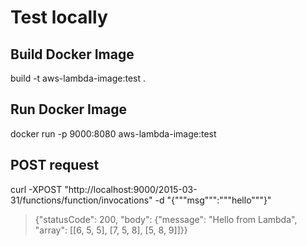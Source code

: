 

# Test locally

## Build Docker Image
build -t aws-lambda-image:test .

## Run Docker Image
docker run -p 9000:8080 aws-lambda-image:test

## POST request
curl -XPOST "http://localhost:9000/2015-03-31/functions/function/invocations" -d "{"""msg""":"""hello"""}"
> {"statusCode": 200, "body": {"message": "Hello from Lambda", "array": [[6, 5, 5], [7, 5, 8], [5, 8, 9]]}}